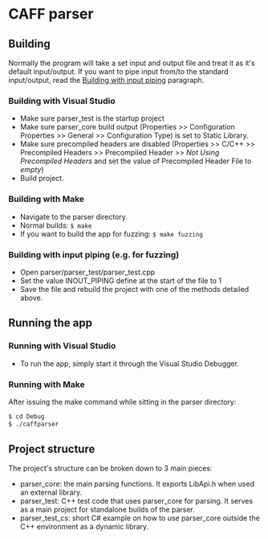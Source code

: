 # CAFF parser

## Building
Normally the program will take a set input and output file and treat it as it's default input/output. If you want to pipe input from/to the standard input/output, read the [Building with input piping](https://github.com/koppa96/it-security-hw-2020/tree/parser#building-with-input-piping-eg-for-fuzzing) paragraph.

### Building with Visual Studio
- Make sure parser_test is the startup project
- Make sure parser_core build output (Properties >> Configuration Properties >> General >> Configuration Type) is set to Static Library.
- Make sure precompiled headers are disabled (Properties >> C/C++ >> Precompiled Headers >> Precompiled Header >> *Not Using Precompiled Headers* and set the value of Precompiled Header File to *empty*)
- Build project.

### Building with Make
- Navigate to the parser directory.
- Normal builds:
  `$ make `
- If you want to build the app for fuzzing:
  `$ make fuzzing`

### Building with input piping (e.g. for fuzzing)
- Open parser/parser_test/parser_test.cpp
- Set the value INOUT_PIPING define at the start of the file to 1
- Save the file and rebuild the project with one of the methods detailed above.

## Running the app

### Running with Visual Studio
- To run the app, simply start it through the Visual Studio Debugger.

### Running with Make
After issuing the make command while sitting in the parser directory:
```sh
$ cd Debug
$ ./caffparser
```

## Project structure
The project's structure can be broken down to 3 main pieces:
- parser_core: the main parsing functions. It exports LibApi.h when used an external library.
- parser_test: C++ test code that uses parser_core for parsing. It serves as a main project for standalone builds of the parser.
- parser_test_cs: short C# example on how to use parser_core outside the C++ environment as a dynamic library.
